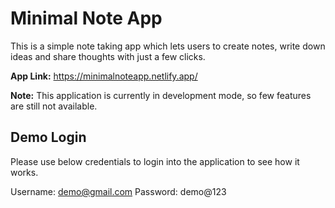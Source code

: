 # Minimal Note App

This is a simple note taking app which lets users to create notes, write down ideas and share thoughts with just a few clicks.

**App Link:** https://minimalnoteapp.netlify.app/

**Note:** This application is currently in development mode, so few features are still not available.

## Demo Login

Please use below credentials to login into the application to see how it works.

Username: demo@gmail.com
Password: demo@123
